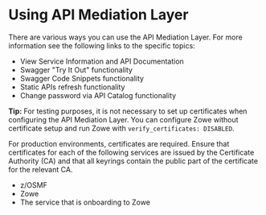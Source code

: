 # Using API Mediation Layer

There are various ways you can use the API Mediation Layer. For more information see the following links to the specific topics:

* View Service Information and API Documentation
* Swagger "Try It Out" functionality
* Swagger Code Snippets functionality
* Static APIs refresh functionality
* Change password via API Catalog functionality

**Tip:** 
For testing purposes, it is not necessary to set up certificates when configuring the API Mediation Layer. You can configure Zowe without certificate setup and run Zowe with `verify_certificates: DISABLED`.  

For production environments, certificates are required. Ensure that certificates for each of the following services are issued by the Certificate Authority (CA) and that all keyrings contain the public part of the certificate for the relevant CA.  

* z/OSMF
* Zowe
* The service that is onboarding to Zowe
